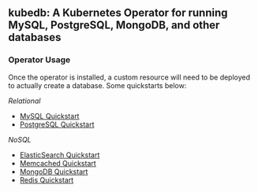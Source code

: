## kubedb: A Kubernetes Operator for running MySQL, PostgreSQL, MongoDB, and other databases

### Operator Usage

Once the operator is installed, a custom resource will need to be deployed 
to actually create a database.  Some quickstarts below:

_Relational_
* [MySQL Quickstart](https://kubedb.com/docs/0.12.0/guides/mysql/quickstart/quickstart/)
* [PostgreSQL Quickstart](https://kubedb.com/docs/0.12.0/guides/postgres/quickstart/quickstart/)

_NoSQL_
* [ElasticSearch Quickstart](https://kubedb.com/docs/0.12.0/guides/elasticsearch/quickstart/quickstart/)
* [Memcached Quickstart](https://kubedb.com/docs/0.12.0/guides/memcached/quickstart/quickstart/)
* [MongoDB Quickstart](https://kubedb.com/docs/0.12.0/guides/mongodb/quickstart/quickstart/)
* [Redis Quickstart](https://kubedb.com/docs/0.12.0/guides/redis/quickstart/quickstart/)


